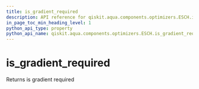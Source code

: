 ```yaml
---
title: is_gradient_required
description: API reference for qiskit.aqua.components.optimizers.ESCH.is_gradient_required
in_page_toc_min_heading_level: 1
python_api_type: property
python_api_name: qiskit.aqua.components.optimizers.ESCH.is_gradient_required
---
```


# is\_gradient\_required

Returns is gradient required

